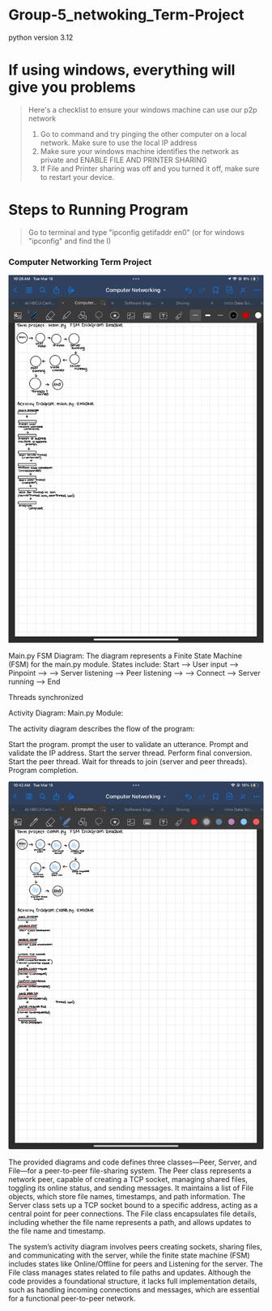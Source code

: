 # Group-5_netwoking_Term-Project

python version 3.12

# If using windows, everything will give you problems
> Here's a checklist to ensure your windows machine can use our p2p
> network
> 1. Go to command and try pinging the other computer
> on a local network. Make sure to use the local IP address
> 2. Make sure your windows machine identifies the network as private
> and ENABLE FILE AND PRINTER SHARING
> 3. If File and Printer sharing was off and you turned it off,
> make sure to restart your device. 

# Steps to Running Program
> Go to terminal and type "ipconfig getifaddr en0" (or for windows
> "ipconfig" and find the I)

### Computer Networking Term Project 
![img.png](img.png)

 Main.py FSM Diagram:
The diagram represents a Finite State Machine 
(FSM) for the main.py module.
States include:
Start --> User input --> Pinpoint -->
--> Server listening --> Peer listening -->
--> Connect --> Server running --> End

Threads synchronized

Activity Diagram: Main.py Module:

The activity diagram describes 
the flow of the program:

Start the program.
prompt the user to validate an utterance.
Prompt and validate the IP address.
Start the server thread.
Perform final conversion.
Start the peer thread.
Wait for threads to join (server and peer threads).
Program completion.

![img_2.png](img_2.png)

The provided diagrams and code defines 
three classes—Peer, Server, and File—for 
a peer-to-peer file-sharing system. 
The Peer class represents a network peer, 
capable of creating a TCP socket, managing shared files, 
toggling its online status, and sending messages. 
It maintains a list of File objects, which store file names, timestamps, and path information.
The Server class sets up a TCP socket bound to a specific address, acting as a central point for peer connections. 
The File class encapsulates file details, including whether the file name represents a path, 
and allows updates to the file name and timestamp.

The system’s activity diagram involves peers creating sockets, sharing files, and communicating with the server, 
while the finite state machine (FSM) includes states like Online/Offline for peers and Listening for the server. 
The File class manages states related to file paths and updates. Although the code provides a foundational structure, 
it lacks full implementation details, such as handling incoming connections and messages, which are essential for a functional peer-to-peer network.